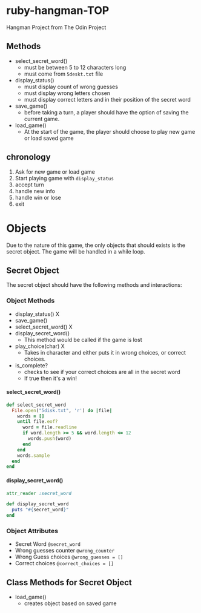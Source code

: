 # ruby-hangman-TOP
Hangman Project from The Odin Project

## Methods

- select_secret_word()
	- must be between 5 to 12 characters long
	- must come from `5deskt.txt` file
- display_status()
	- must display count of wrong guesses
	- must display wrong letters chosen
	- must display correct letters and in their position of the secret word
- save_game()
	- before taking a turn, a player should have the option of saving the current game.
- load_game()
	- At the start of the game, the player should choose to play new game or load saved game

## chronology
1. Ask for new game or load game
2. Start playing game with `display_status`
3. accept turn
4. handle new info
5. handle win or lose
6. exit

# Objects
Due to the nature of this game, the only objects that should exists is the secret object. The game will be handled in a while loop.

## Secret Object
The secret object should have the following methods and interactions:

### Object Methods
- display_status() X
- save_game()
- select_secret_word() X
- display_secret_word() 
  - This method would be called if the game is lost
- play_choice(char) X
  - Takes in character and either puts it in wrong choices, or correct choices.
- is_complete?
  - checks to see if your correct choices are all in the secret word
  - If true then it's a win!
  

#### select_secret_word()

```Ruby
def select_secret_word
  File.open("5disk.txt", 'r') do |file|
    words = []
    until file.eof?
      word = file.readline
      if word.length >= 5 && word.length <= 12
        words.push(word)
      end
    end
    words.sample
  end
end
```

#### display_secret_word()

```Ruby
attr_reader :secret_word

def display_secret_word
  puts "#{secret_word}"
end
```

### Object Attributes
- Secret Word `@secret_word`
- Wrong guesses counter `@wrong_counter`
- Wrong Guess choices `@wrong_guesses = []`
- Correct choices `@correct_choices = []`

## Class Methods for Secret Object
- load_game()
	- creates object based on saved game

